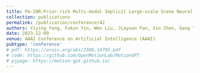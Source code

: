 ```yaml
---
title: Pm-INR:Prior-rich Multi-modal Implicit Large-scale Scene Neural Representation
collection: publications
permalink: /publication/conference/42
authors: Yiying Yang, Fukun Yin, Wen Liu, Jiayuan Fan, Xin Chen, Gang Yu, <b>Tao Chen</b>
date: 2023-12-09
venue: AAAI Conference on Artificial Intelligence (AAAI)
pubtype: 'conference'
# pdf: https://arxiv.org/abs/2306.14795.pdf
# code: https://github.com/OpenMotionLab/MotionGPT
# pjpage: https://motion-gpt.github.io/
---
```


<!-- paperurl: 'http://academicpages.github.io/files/paper1.pdf'
citation: 'Your Name, You. (2009). &quot;Paper Title Number 1.&quot; <i>Journal 1</i>. 1(1).' -->
<!-- [Download paper here](http://academicpages.github.io/files/paper1.pdf) -->
